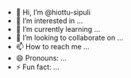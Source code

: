 - 👋 Hi, I’m @hiottu-sipuli
- 👀 I’m interested in ...
- 🌱 I’m currently learning ...
- 💞️ I’m looking to collaborate on ...
- 📫 How to reach me ...
- 😄 Pronouns: ...
- ⚡ Fun fact: ...

<!---
hiottu-sipuli/hiottu-sipuli is a ✨ special ✨ repository because its `README.md` (this file) appears on your GitHub profile.
You can click the Preview link to take a look at your changes.
--->
